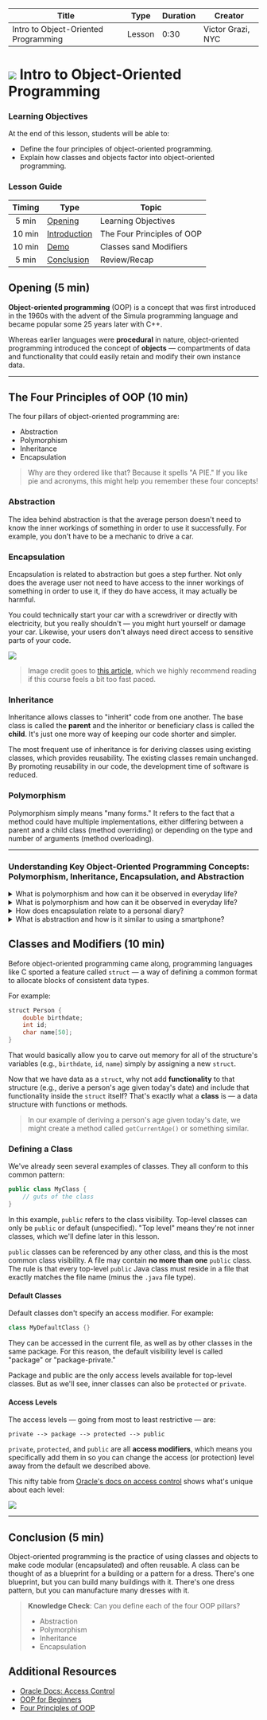 | Title | Type | Duration | Creator |
| --- | -- | -- | --- |
| Intro to Object-Oriented Programming | Lesson | 0:30 | Victor Grazi, NYC |

# ![](https://ga-dash.s3.amazonaws.com/production/assets/logo-9f88ae6c9c3871690e33280fcf557f33.png) Intro to Object-Oriented Programming

### Learning Objectives

At the end of this lesson, students will be able to:
- Define the four principles of object-oriented programming.
- Explain how classes and objects factor into object-oriented programming.

### Lesson Guide

| Timing  | Type  | Topic  |
|:-:|---|---|
| 5 min  | [Opening](#opening-5-min)  | Learning Objectives |
| 10 min  | [Introduction](#the-four-principles-of-oop-10-min)  | The Four Principles of OOP |
| 10 min  | [Demo](#classes-and-modifiers-10-min)  | Classes sand Modifiers |
| 5 min  | [Conclusion](#conclusion-5-min)  | Review/Recap |

## Opening (5 min)

**Object-oriented programming** (OOP) is a concept that was first introduced in the 1960s with the advent of the Simula programming language and became popular some 25 years later with C++.

Whereas earlier languages were **procedural** in nature, object-oriented programming introduced the concept of **objects** — compartments of data and functionality that could easily retain and modify their own instance data.

-----

## The Four Principles of OOP (10 min)

The four pillars of object-oriented programming are:

* Abstraction
* Polymorphism
* Inheritance
* Encapsulation

> Why are they ordered like that? Because it spells "A PIE." If you like pie and acronyms, this might help you remember these four concepts!

### Abstraction

The idea behind abstraction is that the average person doesn't need to know the inner workings of something in order to use it successfully. For example, you don't have to be a mechanic to drive a car.

### Encapsulation

Encapsulation is related to abstraction but goes a step further. Not only does the average user not need to have access to the inner workings of something in order to use it, if they do have access, it may actually be harmful.

You could technically start your car with a screwdriver or directly with electricity, but you really shouldn't — you might hurt yourself or damage your car. Likewise, your users don't always need direct access to sensitive parts of your code.

![](https://res.cloudinary.com/briezh/image/upload/v1560812857/bike-brakes_pvfblg.jpg)

> Image credit goes to [this article](https://dev.to/charanrajgolla/beginners-guide---object-oriented-programming), which we highly recommend reading if this course feels a bit too fast paced.

### Inheritance

Inheritance allows classes to "inherit" code from one another. The base class is called the **parent** and the inheritor or beneficiary class is called the **child**. It's just one more way of keeping our code shorter and simpler.

The most frequent use of inheritance is for deriving classes using existing classes, which provides reusability. The existing classes remain unchanged. By promoting reusability in our code, the development time of software is reduced.

### Polymorphism

Polymorphism simply means "many forms." It refers to the fact that a method could have multiple implementations, either differing between a parent and a child class (method overriding) or depending on the type and number of arguments (method overloading).

----

### Understanding Key Object-Oriented Programming Concepts: Polymorphism, Inheritance, Encapsulation, and Abstraction

<details>
<summary>What is polymorphism and how can it be observed in everyday life?</summary>
<br>
Polymorphism in programming refers to the ability of different objects to respond to the same function or method call in their own unique ways. It's like having a universal remote control that can operate different devices (like TVs, DVD players, and stereos) using the same buttons. Each device responds differently to the same command based on its unique functionality.
</details>


<details>
<summary>What is polymorphism and how can it be observed in everyday life?</summary>
<br>
Inheritance in programming allows new classes to receive or inherit properties and methods from existing classes, similar to how children inherit traits from their parents. For example, a child might inherit certain physical traits like hair color or height from their parents. Similarly, in programming, a 'Car' class might inherit traits from a 'Vehicle' class, such as the ability to move or stop.
</details>

<details>
<summary>How does encapsulation relate to a personal diary?</summary>
<br>
Encapsulation in programming is about keeping some components private inside a class and only exposing what is necessary to the outside world. It’s similar to a personal diary. You keep your thoughts and feelings written in the diary private, and you only share what you choose to tell others. This protects the data from being accessed or modified directly.
</details>

<details>
<summary>What is abstraction and how is it similar to using a smartphone?</summary>
<br>
Abstraction in programming involves hiding complex details behind a simple interface. It’s like using a smartphone; you can call, text, or take photos without knowing the detailed inner workings of the device, such as how it processes signals or captures images. Abstraction allows you to interact with the phone through simple icons and actions.
</details>


## Classes and Modifiers (10 min)

Before object-oriented programming came along, programming languages like C sported a feature called `struct` — a way of defining a common format to allocate blocks of consistent data types.
 
For example:

```java
struct Person { 
    double birthdate;
    int id; 
    char name[50];
} 
```

That would basically allow you to carve out memory for all of the structure's variables (e.g., `birthdate`, `id`, `name`) simply by assigning a new `struct`.

Now that we have data as a `struct`, why not add **functionality** to that structure (e.g., derive a person's age given today's date) and include that functionality inside the `struct` itself? That's exactly what a **class** is — a data structure with functions or methods.

> In our example of deriving a person's age given today's date, we might create a method called `getCurrentAge()` or something similar.

### Defining a Class

We've already seen several examples of classes. They all conform to this common pattern:

```java
public class MyClass {
    // guts of the class
}
```

In this example, `public` refers to the class visibility. Top-level classes can only be `public` or default (unspecified). "Top level" means they're not inner classes, which we'll define later in this lesson.

`public` classes can be referenced by any other class, and this is the most common class visibility. A file may contain **no more than one** `public` class. The rule is that every top-level `public` Java class must reside in a file that exactly matches the file name (minus the `.java` file type). 

#### Default Classes

Default classes don't specify an access modifier. For example:

```java
class MyDefaultClass {}
```

They can be accessed in the current file, as well as by other classes in the same package. For this reason, the default visibility level is called "package" or "package-private."

Package and public are the only access levels available for top-level classes. But as we'll see, inner classes can also be `protected` or `private`.

#### Access Levels

The access levels — going from most to least restrictive — are:

```
private --> package --> protected --> public
```

`private`, `protected`, and `public` are all **access modifiers**, which means you specifically add them in so you can change the access (or protection) level away from the default we described above.

This nifty table from [Oracle's docs on access control](https://docs.oracle.com/javase/tutorial/java/javaOO/accesscontrol.html) shows what's unique about each level:

![](https://res.cloudinary.com/briezh/image/upload/v1560810976/Screen_Shot_2019-06-17_at_3.35.38_PM_fq9ffm.png)

----

## Conclusion (5 min)

Object-oriented programming is the practice of using classes and objects to make code modular (encapsulated) and often reusable. A class can be thought of as a blueprint for a building or a pattern for a dress. There's one blueprint, but you can build many buildings with it. There's one dress pattern, but you can manufacture many dresses with it.

> **Knowledge Check**: Can you define each of the four OOP pillars?
> - Abstraction
> - Polymorphism
> - Inheritance
> - Encapsulation

## Additional Resources

* [Oracle Docs: Access Control](https://docs.oracle.com/javase/tutorial/java/javaOO/accesscontrol.html)
* [OOP for Beginners](https://dev.to/charanrajgolla/beginners-guide---object-oriented-programming)
* [Four Principles of OOP](https://medium.com/@cancerian0684/what-are-four-basic-principles-of-object-oriented-programming-645af8b43727)



